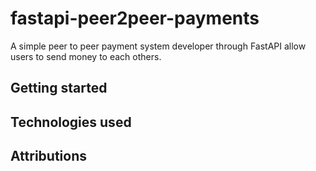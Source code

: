 # fastapi-peer2peer-payments
A simple peer to peer payment system developer through FastAPI allow users to send money to each others.

## Getting started


## Technologies used


## Attributions
